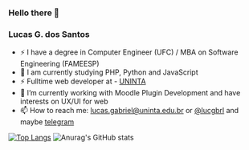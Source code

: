 ### Hello there 👋

### Lucas G. dos Santos

- ⚡ I have a degree in Computer Engineer (UFC) / MBA on Software Engineering (FAMEESP)
- 🌱 I am currently studying PHP, Python and JavaScript
- ⚡ Fulltime web developer at - [UNINTA](https://uninta.edu.br/)
- 🔭 I’m currently working with Moodle Plugin Development and have interests on UX/UI for web
-  📫 How to reach me: lucas.gabriel@uninta.edu.br or [@lucgbrl](https://twitter.com/lucgbrl) and maybe [telegram](https://t.me/lucgbrl)

[![Top Langs](https://github-readme-stats.vercel.app/api/top-langs/?username=gabrieldocs&layout=compact)](https://github.com/anuraghazra/github-readme-stats)
![Anurag's GitHub stats](https://github-readme-stats.vercel.app/api?username=gabrieldocs&hide=contribs,prs)



<!--
**gabrieldocs/gabrieldocs** is a ✨ _special_ ✨ repository because its `README.md` (this file) appears on your GitHub profile.

Here are some ideas to get you started:

- 🔭 I’m currently working on ...
- 🌱 I’m currently learning ...
- 👯 I’m looking to collaborate on ...
- 🤔 I’m looking for help with ...
- 💬 Ask me about ...
- 📫 How to reach me: ...
- 😄 Pronouns: ...
- ⚡ Fun fact: ...
-->
